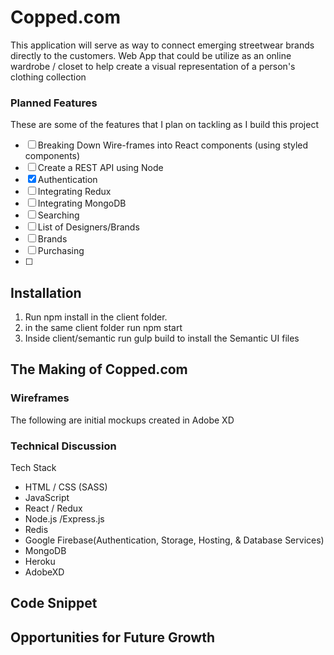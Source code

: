 # Copped.com

This application will serve as way to connect emerging streetwear brands directly to the customers. 
Web App that could be utilize as an online wardrobe / closet to help create a visual representation of a person's clothing collection
<!-- ![armoire image](./public/splashimage.png) -->

### Planned Features
These are some of the features that I plan on tackling as I build this project
- [ ] Breaking Down Wire-frames into React components (using styled components)
- [ ] Create a REST API using Node
- [X] Authentication
- [ ] Integrating Redux
- [ ] Integrating MongoDB
- [ ] Searching
- [ ] List of Designers/Brands 
- [ ] Brands
- [ ] Purchasing
- [ ]

## Installation 
1. Run npm install in the client folder.
2. in the same client folder run npm start
3. Inside client/semantic run gulp build to install the Semantic UI files

## The Making of Copped.com

### Wireframes

The following are initial mockups created in Adobe XD

<!-- ![Codejournal Wirefreame Screenshots](readme-imgs/homepage-wireframes.png?raw=true "Code Journal Wirefreames")

![Codejournal Wirefreame Screenshots](readme-imgs/dashboard-wireframes.png?raw=true "Code Journal Wirefreames")

![Codejournal Wirefreame Screenshots](readme-imgs/login-wireframes.png?raw=true "Code Journal Wirefreames") -->


### Technical Discussion
Tech Stack
* HTML / CSS (SASS)
* JavaScript
* React / Redux
* Node.js /Express.js
* Redis
* Google Firebase(Authentication, Storage, Hosting, & Database Services)
* MongoDB
* Heroku
* AdobeXD

## Code Snippet

## Opportunities for Future Growth 